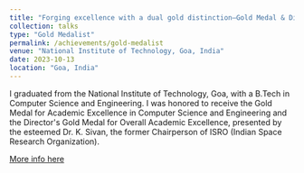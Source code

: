 ```yaml
---
title: "Forging excellence with a dual gold distinction—Gold Medal & Director's Gold Medal, NIT Goa, CSE!"
collection: talks
type: "Gold Medalist"
permalink: /achievements/gold-medalist
venue: "National Institute of Technology, Goa, India"
date: 2023-10-13
location: "Goa, India"
---
```


I graduated from the National Institute of Technology, Goa, with a B.Tech in Computer Science and Engineering. I was honored to receive the Gold Medal for Academic Excellence in Computer Science and Engineering and the Director's Gold Medal for Overall Academic Excellence, presented by the esteemed Dr. K. Sivan, the former Chairperson of ISRO (Indian Space Research Organization).

[More info here](https://www.linkedin.com/posts/activity-7134487093535199233-x3E0?utm_source=share&utm_medium=member_desktop)